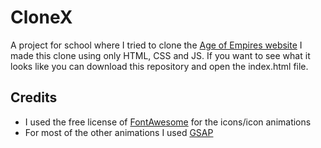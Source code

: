 # CloneX
A project for school where I tried to clone the [Age of Empires website](https://www.ageofempires.com/games/age-of-empires-iv/)
I made this clone using only HTML, CSS and JS.
If you want to see what it looks like you can download this repository and open the index.html file.

## Credits
* I used the free license of [FontAwesome](https://fontawesome.com/) for the icons/icon animations
* For most of the other animations I used [GSAP](https://gsap.com/)